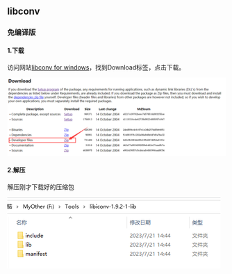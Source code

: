 ## libconv

### 免编译版

#### 1.下载

访问网站[libconv for windows](https://gnuwin32.sourceforge.net/packages/libiconv.htm)，找到Download标签，点击下载。

![image-20230721144258497](assets/image-20230721144258497.png)

#### 2.解压

解压刚才下载好的压缩包

![image-20230721144527386](assets/image-20230721144527386.png)